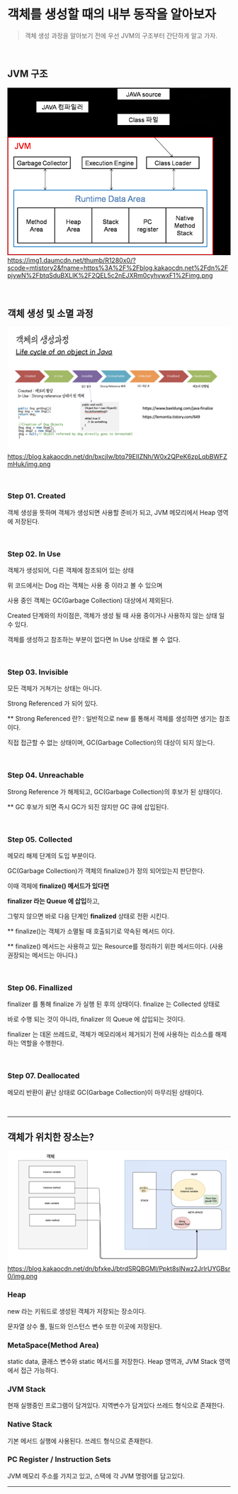 # 객체를 생성할 때의 내부 동작을 알아보자

> 객체 생성 과정을 알아보기 전에 우선 JVM의 구조부터 간단하게 알고 가자.

<br>

## JVM 구조

![img.png](img.png)
https://img1.daumcdn.net/thumb/R1280x0/?scode=mtistory2&fname=https%3A%2F%2Fblog.kakaocdn.net%2Fdn%2FpjywN%2FbtqSduBXLIK%2F2QEL5c2nEJXRm0cyhvwxF1%2Fimg.png


<br>


## 객체 생성 및 소멸 과정
![img_1.png](img_1.png)
https://blog.kakaocdn.net/dn/bxcjlw/btq79EIIZNh/W0x2QPeK6zpLqbBWFZmHuk/img.png

<br>

### Step 01. Created
객체 생성을 뜻하며 객체가 생성되면 사용할 준비가 되고, JVM 메모리에서 Heap 영역에 저장된다.

<br>

### Step 02. In Use
객체가 생성되어, 다른 객체에 참조되어 있는 상태

위 코드에서는 Dog 라는 객체는 사용 중 이라고 볼 수 있으며

사용 중인 객체는 GC(Garbage Collection) 대상에서 제외된다.

Created 단계와의 차이점은, 객체가 생성 될 때 사용 중이거나 사용하지 않는 상태 일 수 있다.

객체를 생성하고 참조하는 부분이 없다면 In Use 상태로 볼 수 없다.

<br>

### Step 03. Invisible
모든 객체가 거쳐가는 상태는 아니다.

Strong Referenced 가 되어 있다.

** Strong Referenced 란? : 일반적으로 new 를 통해서 객체를 생성하면 생기는 참조이다.

직접 접근할 수 없는 상태이며, GC(Garbage Collection)의 대상이 되지 않는다.

<br>

### Step 04. Unreachable
Strong Reference 가 해제되고, GC(Garbage Collection)의 후보가 된 상태이다.

** GC 후보가 되면 즉시 GC가 되진 않지만 GC 큐에 삽입된다.

<br>

### Step 05. Collected
메모리 해제 단계의 도입 부분이다.

GC(Garbage Collection)가 객체의 finalize()가 정의 되어있는지 판단한다.

이때 객체에 **finalize() 메서드가 있다면**

**finalizer 라는 Queue 에 삽입**하고,

그렇지 않으면 바로 다음 단계인 **finalized** 상태로 전환 시킨다.

** finalize()는 객체가 소멸될 때 호출되기로 약속된 메서드 이다.

** finalize() 메서드는 사용하고 있는 Resource를 정리하기 위한 메서드이다. (사용 권장되는 메서드는 아니다.)

<br>

### Step 06. Finallized
finalizer 를 통해 finalize 가 실행 된 후의 상태이다. finalize 는 Collected 상태로

바로 수행 되는 것이 아니라, finalizer 의 Queue 에 삽입되는 것이다.

finalizer 는 데몬 쓰레드로, 객체가 메모리에서 제거되기 전에 사용하는 리소스를 해제하는 역할을 수행한다.

<br>

### Step 07. Deallocated
메모리 반환이 끝난 상태로 GC(Garbage Collection)이 마무리된 상태이다.

<br>

---

## 객체가 위치한 장소는?

![img_3.png](img_3.png)
https://blog.kakaocdn.net/dn/bfxkeJ/btrdSRQBGMl/Ppkt8slNwz2JrlrUYGBsr0/img.png

### Heap
new 라는 키워드로 생성된 객체가 저장되는 장소이다.

문자열 상수 풀, 필드와 인스턴스 변수 또한 이곳에 저장된다.

### MetaSpace(Method Area)
static data, 클래스 변수와 static 메서드를 저장한다.
Heap 영역과, JVM Stack 영역에서 접근 가능하다.

### JVM Stack
현재 실행중인 프로그램이 담겨있다.
지역변수가 담겨있다
쓰레드 형식으로 존재한다.

### Native Stack
기본 메서드 실행에 사용된다.
쓰레드 형식으로 존재한다.

### PC Register / Instruction Sets
JVM 메모리 주소를 가지고 있고, 스택에 각 JVM 명령어를 담고있다.

---